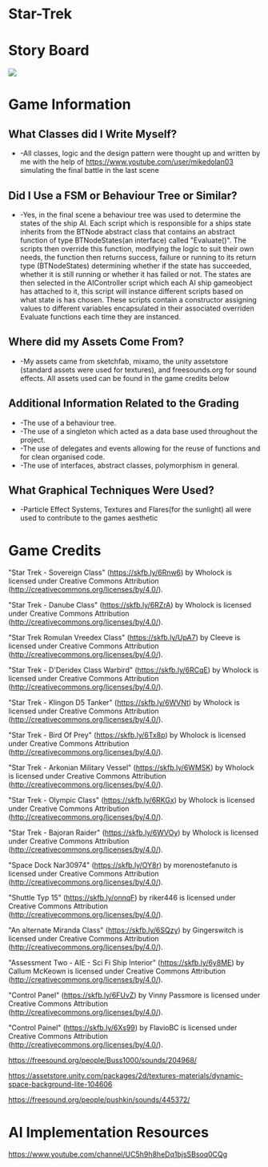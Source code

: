# Star-Trek

# Story Board

![](https://github.com/SeanLynch1/Star-Trek/blob/main/Images/StartTrek2.png)

# Game Information
## What Classes did I Write Myself?
* -All classes, logic and the design pattern were thought up and written by me with the help of https://www.youtube.com/user/mikedolan03 simulating the final battle in the last scene

## Did I Use a FSM or Behaviour Tree or Similar?
* -Yes, in the final scene a behaviour tree was used to determine the states of the ship AI. Each script which is responsible for a ships state inherits from the BTNode abstract class that contains an abstract function of type BTNodeStates(an interface) called "Evaluate()". The scripts then override this function, modifying the logic to suit their own needs, the function then returns success, failure or running to its return type (BTNodeStates) determining whether if the state has succeeded, whether it is still running or whether it has failed or not. The states are then selected in the AIController script which each AI ship gameobject has attached to it, this script will instance different scripts based on what state is has chosen. These scripts contain a constructor assigning values to different variables encapsulated in their associated overriden Evaluate functions each time they are instanced.

## Where did my Assets Come From?
* -My assets came from sketchfab, mixamo, the unity assetstore (standard assets were used for textures), and freesounds.org for sound effects. All assets used can be found in the game credits below

## Additional Information Related to the Grading
* -The use of a behaviour tree.
* -The use of a singleton which acted as a data base used throughout the project.
* -The use of delegates and events allowing for the reuse of functions and for clean organised code.
* -The use of interfaces, abstract classes, polymorphism in general.

## What Graphical Techniques Were Used?
* -Particle Effect Systems, Textures and Flares(for the sunlight) all were used to contribute to the games aesthetic

# Game Credits
"Star Trek - Sovereign Class" (https://skfb.ly/6Rnw6) by Wholock is licensed under Creative Commons Attribution (http://creativecommons.org/licenses/by/4.0/).

"Star Trek - Danube Class" (https://skfb.ly/6RZrA) by Wholock is licensed under Creative Commons Attribution (http://creativecommons.org/licenses/by/4.0/).

"Star Trek Romulan Vreedex Class" (https://skfb.ly/UpA7) by Cleeve is licensed under Creative Commons Attribution (http://creativecommons.org/licenses/by/4.0/).

"Star Trek - D'Deridex Class Warbird" (https://skfb.ly/6RCqE) by Wholock is licensed under Creative Commons Attribution (http://creativecommons.org/licenses/by/4.0/).

"Star Trek - Klingon D5 Tanker" (https://skfb.ly/6WVNt) by Wholock is licensed under Creative Commons Attribution (http://creativecommons.org/licenses/by/4.0/).

"Star Trek - Bird Of Prey" (https://skfb.ly/6Tx8p) by Wholock is licensed under Creative Commons Attribution (http://creativecommons.org/licenses/by/4.0/).

"Star Trek - Arkonian Military Vessel" (https://skfb.ly/6WMSK) by Wholock is licensed under Creative Commons Attribution (http://creativecommons.org/licenses/by/4.0/).

"Star Trek - Olympic Class" (https://skfb.ly/6RKGx) by Wholock is licensed under Creative Commons Attribution (http://creativecommons.org/licenses/by/4.0/).

"Star Trek - Bajoran Raider" (https://skfb.ly/6WVOy) by Wholock is licensed under Creative Commons Attribution (http://creativecommons.org/licenses/by/4.0/).

"Space Dock Nar30974" (https://skfb.ly/OY8r) by morenostefanuto is licensed under Creative Commons Attribution (http://creativecommons.org/licenses/by/4.0/).

"Shuttle Typ 15" (https://skfb.ly/onnqF) by riker446 is licensed under Creative Commons Attribution (http://creativecommons.org/licenses/by/4.0/).

"An alternate Miranda Class" (https://skfb.ly/6SQzy) by Gingerswitch is licensed under Creative Commons Attribution (http://creativecommons.org/licenses/by/4.0/).

"Assessment Two - AIE - Sci Fi Ship Interior" (https://skfb.ly/6y8ME) by Callum McKeown is licensed under Creative Commons Attribution (http://creativecommons.org/licenses/by/4.0/).

"Control Panel" (https://skfb.ly/6FUvZ) by Vinny Passmore is licensed under Creative Commons Attribution (http://creativecommons.org/licenses/by/4.0/).

"Control Painel" (https://skfb.ly/6Xs99) by FlavioBC is licensed under Creative Commons Attribution (http://creativecommons.org/licenses/by/4.0/).

https://freesound.org/people/Buss1000/sounds/204968/

https://assetstore.unity.com/packages/2d/textures-materials/dynamic-space-background-lite-104606

https://freesound.org/people/pushkin/sounds/445372/

# AI Implementation Resources

https://www.youtube.com/channel/UC5h9h8heDq1bjsSBsoq0CQg
